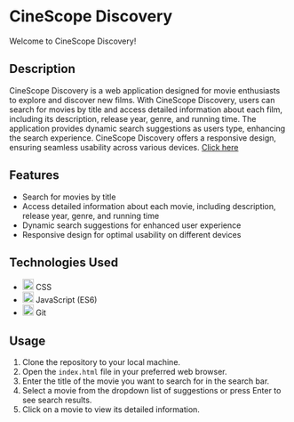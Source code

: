 # CineScope Discovery

Welcome to CineScope Discovery!

## Description
CineScope Discovery is a web application designed for movie enthusiasts to explore and discover new films. With CineScope Discovery, users can search for movies by title and access detailed information about each film, including its description, release year, genre, and running time. The application provides dynamic search suggestions as users type, enhancing the search experience. CineScope Discovery offers a responsive design, ensuring seamless usability across various devices.
[Click here](https://samanthaprogga.github.io/CineScope-Discovery/)

## Features
- Search for movies by title
- Access detailed information about each movie, including description, release year, genre, and running time
- Dynamic search suggestions for enhanced user experience
- Responsive design for optimal usability on different devices

## Technologies Used
- <img src="https://upload.wikimedia.org/wikipedia/commons/thumb/3/3d/CSS.3.svg/1200px-CSS.3.svg.png" width="20"> CSS
- <img src="https://upload.wikimedia.org/wikipedia/commons/thumb/9/99/Unofficial_JavaScript_logo_2.svg/240px-Unofficial_JavaScript_logo_2.svg.png" width="20"> JavaScript (ES6)
- <img src="https://upload.wikimedia.org/wikipedia/commons/thumb/e/e0/Git-logo.svg/2000px-Git-logo.svg.png" width="20"> Git

## Usage
1. Clone the repository to your local machine.
2. Open the `index.html` file in your preferred web browser.
3. Enter the title of the movie you want to search for in the search bar.
4. Select a movie from the dropdown list of suggestions or press Enter to see search results.
5. Click on a movie to view its detailed information.
